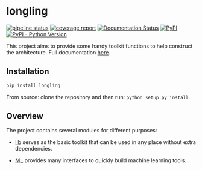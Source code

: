 # longling

[![pipeline status](https://gitlab.com/tswsxk/longling/badges/master/pipeline.svg)](https://gitlab.com/tswsxk/longling/commits/master)
[![coverage report](https://gitlab.com/tswsxk/longling/badges/master/coverage.svg)](https://gitlab.com/tswsxk/longling/commits/master)
[![Documentation Status](https://readthedocs.org/projects/longling/badge/?version=latest)](https://longling.readthedocs.io/zh/latest/index.html)
[![PyPI](https://img.shields.io/pypi/v/longling.svg)](https://pypi.python.org/pypi/longling)
[![PyPI - Python Version](https://img.shields.io/pypi/pyversions/longling.svg)](https://pypi.python.org/pypi/longling)

This project aims to provide some handy toolkit functions to help construct the
architecture. 
Full documentation [here](https://longling.readthedocs.io/zh/latest/index.html).

## Installation

```bash
pip install longling
```
From source: clone the repository and then run: `python setup.py install`.


## Overview
The project contains several modules for different purposes:

*  [lib](https://longling.readthedocs.io/zh/latest/submodule/lib/index.html) 
serves as the basic toolkit that can be used in any place without 
extra dependencies.

* [ML]() provides many interfaces to quickly 
build machine learning tools.

